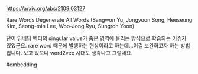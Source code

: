 https://arxiv.org/abs/2109.03127

Rare Words Degenerate All Words (Sangwon Yu, Jongyoon Song, Heeseung Kim, Seong-min Lee, Woo-Jong Ryu, Sungroh Yoon)

단어 임베딩 벡터의 singular value가 좁은 영역에 몰리는 방식으로 학습되는 이슈가 있었군요. rare word 때문에 발생하는 현상이라고 하는데...이걸 보완하고자 하는 방법입니다. 보고 있으니 word2vec 시대도 생각나고 그렇네요.

#embedding 